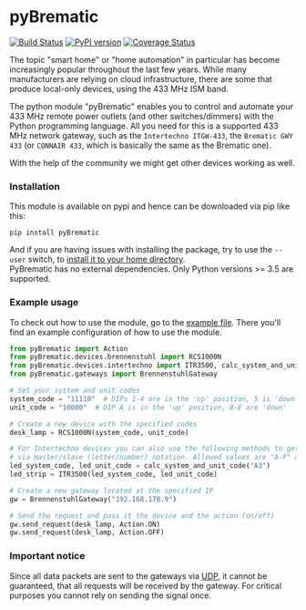 # pyBrematic

[![Build Status](https://travis-ci.com/d-Rickyy-b/pyBrematic.svg?branch=master)](https://travis-ci.com/d-Rickyy-b/pyBrematic)
[![PyPI version](https://badge.fury.io/py/pyBrematic.svg)](https://pypi.org/project/pyBrematic)
[![Coverage Status](https://coveralls.io/repos/github/d-Rickyy-b/pyBrematic/badge.svg?branch=master)](https://coveralls.io/github/d-Rickyy-b/pyBrematic?branch=master)

The topic "smart home" or "home automation" in particular has become increasingly popular throughout the last few years. While many manufacturers are relying
on cloud infrastructure, there are some that produce local-only devices, using the 433 MHz ISM band.

The python module "pyBrematic" enables you to control and automate your 433 MHz remote power outlets (and other switches/dimmers) with the Python programming
language. All you need for this is a supported 433 MHz network gateway, such as the `Intertechno ITGW-433`, the `Brematic GWY 433` (or `CONNAIR 433`, which is
basically the same as the Brematic one).

With the help of the community we might get other devices working as well.

### Installation

This module is available on pypi and hence can be downloaded via pip like this:

`pip install pyBrematic`

And if you are having issues with installing the package, try to use the `--user` switch,
to [install it to your home directory](https://stackoverflow.com/questions/42988977/what-is-the-purpose-pip-install-user).  
PyBrematic has no external dependencies. Only Python versions >= 3.5 are supported.

### Example usage

To check out how to use the module, go to the [example file](https://github.com/d-Rickyy-b/pyBrematic/blob/master/pyBrematic/example/example.py). There you'll
find an example configuration of how to use the module.

```python
from pyBrematic import Action
from pyBrematic.devices.brennenstuhl import RCS1000N
from pyBrematic.devices.intertechno import ITR3500, calc_system_and_unit_code
from pyBrematic.gateways import BrennenstuhlGateway

# Set your system and unit codes
system_code = "11110"  # DIPs 1-4 are in the 'up' position, 5 is 'down'
unit_code = "10000"  # DIP A is in the 'up' position, B-E are 'down'

# Create a new device with the specified codes
desk_lamp = RCS1000N(system_code, unit_code)

# For Intertechno devices you can also use the following methods to get the code
# via master/slave (letter/number) notation. Allowed values are "A-P" and "1-16".
led_system_code, led_unit_code = calc_system_and_unit_code("A3")
led_strip = ITR3500(led_system_code, led_unit_code)

# Create a new gateway located at the specified IP
gw = BrennenstuhlGateway("192.168.178.9")

# Send the request and pass it the device and the action (on/off)
gw.send_request(desk_lamp, Action.ON)
gw.send_request(desk_lamp, Action.OFF)
```

### Important notice

Since all data packets are sent to the gateways via [UDP](https://en.wikipedia.org/wiki/User_Datagram_Protocol), it cannot be guaranteed, that all requests
will be received by the gateway. For critical purposes you cannot rely on sending the signal once.
